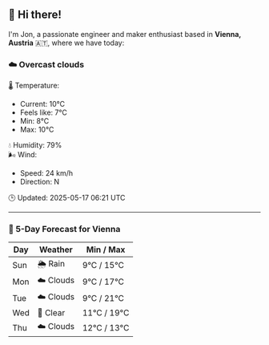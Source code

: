## 👋 Hi there!

I'm Jon, a passionate engineer and maker enthusiast based in **Vienna, Austria** 🇦🇹, where we have today:

### ☁️ Overcast clouds 

🌡️ Temperature: 
* Current: 10°C
* Feels like: 7°C
* Min: 8°C 
* Max: 10°C  

💧 Humidity: 79%  
🌬️ Wind: 
* Speed: 24 km/h 
* Direction: N  

🕒 Updated: 2025-05-17 06:21 UTC

---

### 📅 5-Day Forecast for Vienna

| Day | Weather | Min / Max |
|-----|---------|------------|
| Sun | 🌦️ Rain | 9°C / 15°C |
| Mon | ☁️ Clouds | 9°C / 17°C |
| Tue | ☁️ Clouds | 9°C / 21°C |
| Wed | 🌙 Clear | 11°C / 19°C |
| Thu | ☁️ Clouds | 12°C / 13°C |
